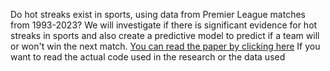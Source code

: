 Do hot streaks exist in sports, using data from Premier League matches from 1993-2023? We will investigate if there is significant evidence for hot streaks in sports and also create a predictive model to predict if a team will or won't win the next match.
[You can read the paper by clicking here](Do_hot_streaks_exist_in_sports.pdf)
If you want to read the actual code used in the research or the data used
